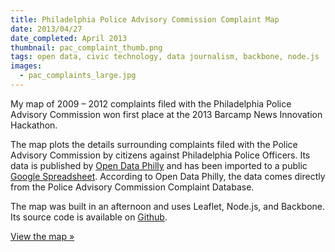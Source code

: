 ```yaml
---
title: Philadelphia Police Advisory Commission Complaint Map
date: 2013/04/27
date_completed: April 2013
thumbnail: pac_complaint_thumb.png
tags: open data, civic technology, data journalism, backbone, node.js
images:
  - pac_complaints_large.jpg
---
```


My map of 2009 &ndash; 2012 complaints filed with the Philadelphia Police Advisory Commission won first place at the 2013 Barcamp News Innovation Hackathon.

The map plots the details surrounding complaints filed with the Police Advisory Commission by citizens against Philadelphia Police Officers. Its data is published by [Open Data Philly](http://www.opendataphilly.org/opendata/resource/218/philadelphia-police-advisory-commission-complaints) and has been imported to a public [Google Spreadsheet](https://docs.google.com/spreadsheet/ccc?key=0Aii0ITjxvJ6fdFlPNHVINHY2dVhfODNsY2JWU0U0NHc&usp=sharing#gid=0). According to Open Data Philly, the data comes directly from the Police Advisory Commission Complaint Database.

The map was built in an afternoon and uses Leaflet, Node.js, and Backbone. Its source code is available on [Github](https://github.com/mdb/phl-pac-complaint-browser).

[View the map &raquo;](http://clapclapexcitement.s3-website-us-east-1.amazonaws.com/pac-complaint-browser/)
